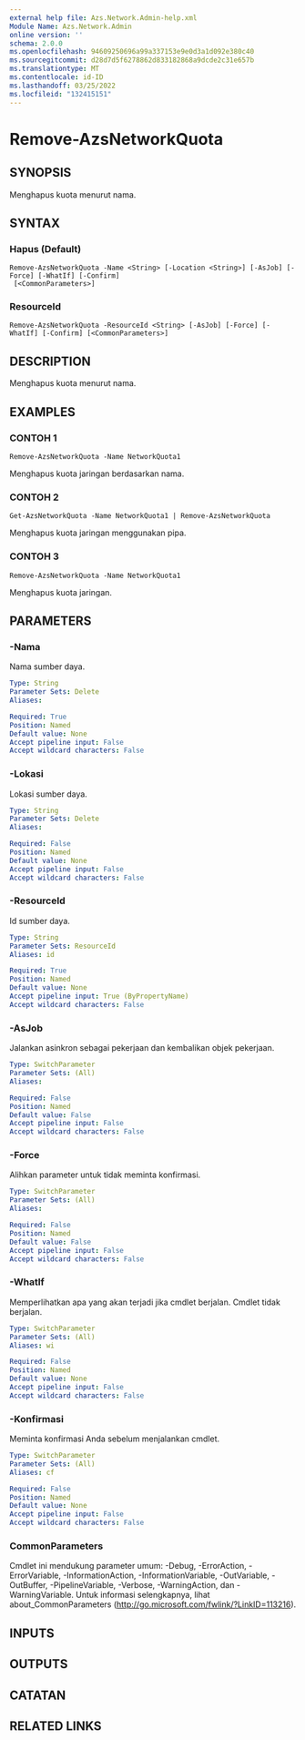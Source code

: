 ```yaml
---
external help file: Azs.Network.Admin-help.xml
Module Name: Azs.Network.Admin
online version: ''
schema: 2.0.0
ms.openlocfilehash: 94609250696a99a337153e9e0d3a1d092e380c40
ms.sourcegitcommit: d28d7d5f6278862d833182868a9dcde2c31e657b
ms.translationtype: MT
ms.contentlocale: id-ID
ms.lasthandoff: 03/25/2022
ms.locfileid: "132415151"
---
```

# Remove-AzsNetworkQuota

## SYNOPSIS
Menghapus kuota menurut nama.

## SYNTAX

### Hapus (Default)
```
Remove-AzsNetworkQuota -Name <String> [-Location <String>] [-AsJob] [-Force] [-WhatIf] [-Confirm]
 [<CommonParameters>]
```

### ResourceId
```
Remove-AzsNetworkQuota -ResourceId <String> [-AsJob] [-Force] [-WhatIf] [-Confirm] [<CommonParameters>]
```

## DESCRIPTION
Menghapus kuota menurut nama.

## EXAMPLES

### CONTOH 1
```
Remove-AzsNetworkQuota -Name NetworkQuota1
```

Menghapus kuota jaringan berdasarkan nama.

### CONTOH 2
```
Get-AzsNetworkQuota -Name NetworkQuota1 | Remove-AzsNetworkQuota
```

Menghapus kuota jaringan menggunakan pipa.

### CONTOH 3
```
Remove-AzsNetworkQuota -Name NetworkQuota1
```

Menghapus kuota jaringan.

## PARAMETERS

### -Nama
Nama sumber daya.

```yaml
Type: String
Parameter Sets: Delete
Aliases:

Required: True
Position: Named
Default value: None
Accept pipeline input: False
Accept wildcard characters: False
```

### -Lokasi
Lokasi sumber daya.

```yaml
Type: String
Parameter Sets: Delete
Aliases:

Required: False
Position: Named
Default value: None
Accept pipeline input: False
Accept wildcard characters: False
```

### -ResourceId
Id sumber daya.

```yaml
Type: String
Parameter Sets: ResourceId
Aliases: id

Required: True
Position: Named
Default value: None
Accept pipeline input: True (ByPropertyName)
Accept wildcard characters: False
```

### -AsJob
Jalankan asinkron sebagai pekerjaan dan kembalikan objek pekerjaan.


```yaml
Type: SwitchParameter
Parameter Sets: (All)
Aliases:

Required: False
Position: Named
Default value: False
Accept pipeline input: False
Accept wildcard characters: False
```

### -Force
Alihkan parameter untuk tidak meminta konfirmasi.

```yaml
Type: SwitchParameter
Parameter Sets: (All)
Aliases:

Required: False
Position: Named
Default value: False
Accept pipeline input: False
Accept wildcard characters: False
```

### -WhatIf
Memperlihatkan apa yang akan terjadi jika cmdlet berjalan.
Cmdlet tidak berjalan.

```yaml
Type: SwitchParameter
Parameter Sets: (All)
Aliases: wi

Required: False
Position: Named
Default value: None
Accept pipeline input: False
Accept wildcard characters: False
```

### -Konfirmasi
Meminta konfirmasi Anda sebelum menjalankan cmdlet.

```yaml
Type: SwitchParameter
Parameter Sets: (All)
Aliases: cf

Required: False
Position: Named
Default value: None
Accept pipeline input: False
Accept wildcard characters: False
```

### CommonParameters
Cmdlet ini mendukung parameter umum: -Debug, -ErrorAction, -ErrorVariable, -InformationAction, -InformationVariable, -OutVariable, -OutBuffer, -PipelineVariable, -Verbose, -WarningAction, dan -WarningVariable. Untuk informasi selengkapnya, lihat about_CommonParameters (http://go.microsoft.com/fwlink/?LinkID=113216).

## INPUTS

## OUTPUTS

## CATATAN

## RELATED LINKS
